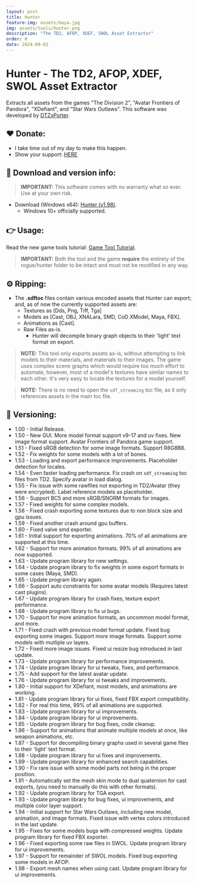 ```yaml
---
layout: post
title: Hunter
feature-img: assets/maya.jpg
img: assets/tools/hunter.png
description: "The TD2, AFOP, XDEF, SWOL Asset Extractor"
order: 0
date: 2024-09-02
---
```


# Hunter - The TD2, AFOP, XDEF, SWOL Asset Extractor
Extracts all assets from the games "The Division 2", "Avatar Frontiers of Pandora", "XDefiant", and "Star Wars Outlaws". This software was developed by [DTZxPorter](https://twitter.com/dtzxporter).

## ❤️ Donate:
- I take time out of my day to make this happen.
- Show your support: [HERE](https://dtzxporter.com/donate)

## 💾 Download and version info:

> **IMPORTANT:** This software comes with no warranty what so ever. Use at your own risk.

- Download (Windows x64): [Hunter (v1.98)](https://mega.nz/file/cRJShZ6S#oSWsuYgnVSzHYfYVwcm4jzDFF2UBSgo2kj_UYlxuMqw).
  - Windows 10+ officially supported.

## 👉 Usage:
Read the new game tools tutorial: [Game Tool Tutorial](https://dtzxporter.com/game-tools-tutorial).

> **IMPORTANT:** Both the tool and the game **require** the entirety of the rogue/hunter folder to be intact and must not be modified in any way.

## ⚙️ Ripping:
- The **.sdftoc** files contain various encoded assets that Hunter can export; and, as of now the currently supported assets are:
  - Textures as [Dds, Png, Tiff, Tga]
  - Models as [Cast, OBJ, XNALara, SMD, CoD XModel, Maya, FBX].
  - Animations as [Cast].
  - Raw Files as-is.
    - Hunter will decompile binary graph objects to their 'light' text format on export.

> **NOTE:** This tool only exports assets as-is, without attempting to link models to their materials, and materials to their images. The game uses complex scene graphs which would require too much effort to automate, however, most of a model's textures have similar names to each other. It's very easy to locate the textures for a model yourself.

> **NOTE:** There is no need to open the `sdf_streaming` toc file, as it only references assets in the main toc file.

## 📌 Versioning:
- 1.00 - Initial Release.
- 1.50 - New GUI. More model format support v9-17 and uv fixes. New image format support. Avatar Frontiers of Pandora game support.
- 1.51 - Fixed sRGB detection for some image formats. Support R8G8B8.
- 1.52 - Fix weights for some models with a lot of bones.
- 1.53 - Loading and export performance improvements. Placeholder detection for locales.
- 1.54 - Even faster loading performance. Fix crash on `sdf_streaming` toc files from TD2. Specify avatar in load dialog.
- 1.55 - Fix issue with some rawfiles not exporting in TD2/Avatar (they were encrypted). Label reference models as placeholder.
- 1.56 - Support BC5 and more sRGB/SNORM formats for images.
- 1.57 - Fixed weights for some complex models.
- 1.58 - Fixed crash exporting some textures due to non block size and gpu issues.
- 1.59 - Fixed another crash around gpu buffers.
- 1.60 - Fixed valve smd exporter.
- 1.61 - Initial support for exporting animations. 70% of all animations are supported at this time.
- 1.62 - Support for more animation formats. 99% of all animations are now supported.
- 1.63 - Update program library for new settings.
- 1.64 - Update program library to fix weights in some export formats in some cases (Maya, SMD).
- 1.65 - Update program library again.
- 1.66 - Support auto constraints for some avatar models (Requires latest cast plugins).
- 1.67 - Update program library for crash fixes, texture export performance.
- 1.68 - Update program library to fix ui bugs.
- 1.70 - Support for more animation formats, an uncommon model format, and more.
- 1.71 - Fixed crash with previous model format update. Fixed bug exporting some images. Support more image formats. Support some models with mutliple uv layers.
- 1.72 - Fixed more image issues. Fixed ui resize bug introduced in last update.
- 1.73 - Update program library for performance improvements.
- 1.74 - Update program library for ui tweaks, fixes, and performance.
- 1.75 - Add support for the latest avatar update.
- 1.76 - Update program library for ui tweaks and improvements.
- 1.80 - Initial support for XDefiant, most models, and animations are working.
- 1.81 - Update program library for ui fixes, fixed FBX export compatibility.
- 1.82 - For real this time, 99% of all animations are supported.
- 1.83 - Update program library for ui improvements.
- 1.84 - Update program library for ui improvements.
- 1.85 - Update program library for bug fixes, code cleanup.
- 1.86 - Support for animations that animate multiple models at once, like weapon animations, etc.
- 1.87 - Support for decompiling binary graphs used in several game files to their 'light' text format.
- 1.88 - Update program library for ui fixes and improvements.
- 1.89 - Update program library for enhanced search capabilities.
- 1.90 - Fix rare issue with some model parts not being in the proper position.
- 1.91 - Automatically set the mesh skin mode to dual quaternion for cast exports, (you need to manually do this with other formats).
- 1.92 - Update program library for TGA export.
- 1.93 - Update program library for bug fixes, ui improvements, and multiple color layer support.
- 1.94 - Initial support for Star Wars Outlaws, including new model, animation, and image formats. Fixed issue with vertex colors introduced in the last update.
- 1.95 - Fixes for some models bugs with compressed weights. Update program library for fixed FBX exporter.
- 1.96 - Fixed exporting some raw files in SWOL. Update program library for ui improvements.
- 1.97 - Support for remainder of SWOL models. Fixed bug exporting some models in AFOP.
- 1.98 - Export mesh names when using cast. Update program library for ui improvements.